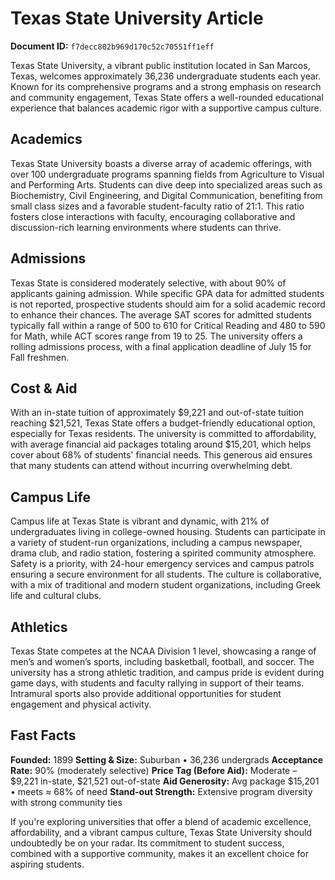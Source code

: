 # Texas State University Article

**Document ID:** `f7decc802b969d170c52c70551ff1eff`

Texas State University, a vibrant public institution located in San Marcos, Texas, welcomes approximately 36,236 undergraduate students each year. Known for its comprehensive programs and a strong emphasis on research and community engagement, Texas State offers a well-rounded educational experience that balances academic rigor with a supportive campus culture.

## Academics
Texas State University boasts a diverse array of academic offerings, with over 100 undergraduate programs spanning fields from Agriculture to Visual and Performing Arts. Students can dive deep into specialized areas such as Biochemistry, Civil Engineering, and Digital Communication, benefiting from small class sizes and a favorable student-faculty ratio of 21:1. This ratio fosters close interactions with faculty, encouraging collaborative and discussion-rich learning environments where students can thrive.

## Admissions
Texas State is considered moderately selective, with about 90% of applicants gaining admission. While specific GPA data for admitted students is not reported, prospective students should aim for a solid academic record to enhance their chances. The average SAT scores for admitted students typically fall within a range of 500 to 610 for Critical Reading and 480 to 590 for Math, while ACT scores range from 19 to 25. The university offers a rolling admissions process, with a final application deadline of July 15 for Fall freshmen.

## Cost & Aid
With an in-state tuition of approximately $9,221 and out-of-state tuition reaching $21,521, Texas State offers a budget-friendly educational option, especially for Texas residents. The university is committed to affordability, with average financial aid packages totaling around $15,201, which helps cover about 68% of students' financial needs. This generous aid ensures that many students can attend without incurring overwhelming debt.

## Campus Life
Campus life at Texas State is vibrant and dynamic, with 21% of undergraduates living in college-owned housing. Students can participate in a variety of student-run organizations, including a campus newspaper, drama club, and radio station, fostering a spirited community atmosphere. Safety is a priority, with 24-hour emergency services and campus patrols ensuring a secure environment for all students. The culture is collaborative, with a mix of traditional and modern student organizations, including Greek life and cultural clubs.

## Athletics
Texas State competes at the NCAA Division 1 level, showcasing a range of men’s and women’s sports, including basketball, football, and soccer. The university has a strong athletic tradition, and campus pride is evident during game days, with students and faculty rallying in support of their teams. Intramural sports also provide additional opportunities for student engagement and physical activity.

## Fast Facts
**Founded:** 1899
**Setting & Size:** Suburban • 36,236 undergrads
**Acceptance Rate:** 90% (moderately selective)
**Price Tag (Before Aid):** Moderate – $9,221 in-state, $21,521 out-of-state
**Aid Generosity:** Avg package $15,201 • meets ≈ 68% of need
**Stand-out Strength:** Extensive program diversity with strong community ties

If you're exploring universities that offer a blend of academic excellence, affordability, and a vibrant campus culture, Texas State University should undoubtedly be on your radar. Its commitment to student success, combined with a supportive community, makes it an excellent choice for aspiring students.
